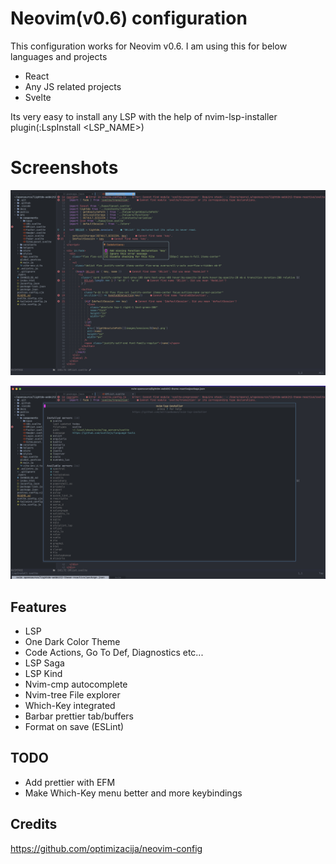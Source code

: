 # Neovim(v0.6) configuration
This configuration works for Neovim v0.6. I am using this for below languages and projects
- React
- Any JS related projects
- Svelte

Its very easy to install any LSP with the help of nvim-lsp-installer plugin(:LspInstall <LSP_NAME>)

# Screenshots

![Screen 1](https://github.com/gitneeraj/nvim/blob/master/docs/screen1.png)

![Screen 2](https://github.com/gitneeraj/nvim/blob/master/docs/screen2.png)

## Features
- LSP
- One Dark Color Theme
- Code Actions, Go To Def, Diagnostics etc...
- LSP Saga
- LSP Kind
- Nvim-cmp autocomplete
- Nvim-tree File explorer
- Which-Key integrated
- Barbar prettier tab/buffers
- Format on save (ESLint)

## TODO
- Add prettier with EFM
- Make Which-Key menu better and more keybindings

## Credits
https://github.com/optimizacija/neovim-config
